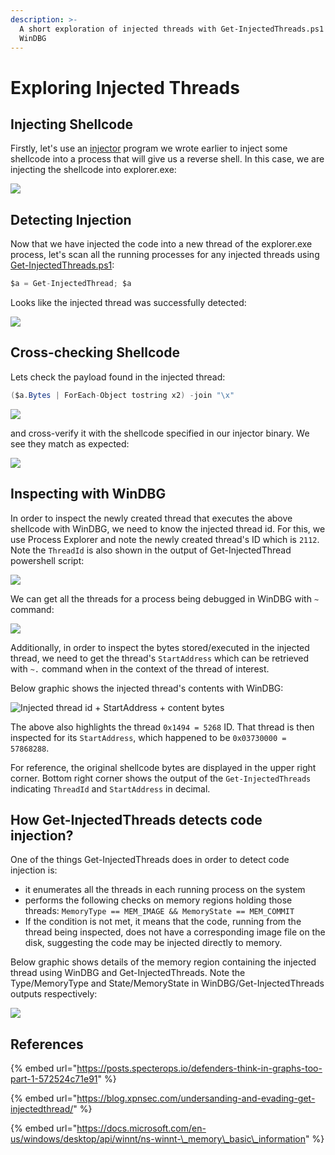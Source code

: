 ```yaml
---
description: >-
  A short exploration of injected threads with Get-InjectedThreads.ps1 and
  WinDBG
---
```


# Exploring Injected Threads

## Injecting Shellcode

Firstly, let's use an [injector](../../offensive-security/code-injection-process-injection/process-injection.md) program we wrote earlier to inject some shellcode into a process that will give us a reverse shell. In this case, we are injecting the shellcode into explorer.exe:

![](../../.gitbook/assets/injected-threads-explorer-injected.png)

## Detecting Injection

Now that we have injected the code into a new thread of the explorer.exe process, let's scan all the running processes for any injected threads using [Get-InjectedThreads.ps1](https://gist.github.com/jaredcatkinson/23905d34537ce4b5b1818c3e6405c1d2):

```csharp
$a = Get-InjectedThread; $a
```

Looks like the injected thread was successfully detected:

![](../../.gitbook/assets/injected-threads-get-injected-thread.png)

## Cross-checking Shellcode

Lets check the payload found in the injected thread:

```csharp
($a.Bytes | ForEach-Object tostring x2) -join "\x"
```

![](../../.gitbook/assets/injected-threads-shellcode2.png)

and cross-verify it with the shellcode specified in our injector binary. We see they match as expected:

![](../../.gitbook/assets/injected-threads-shellcode.png)

## Inspecting with WinDBG

In order to inspect the newly created thread that executes the above shellcode with WinDBG, we need to know the injected thread id. For this, we use Process Explorer and note the newly created thread's ID which is `2112`. Note the `ThreadId` is also shown in the output of Get-InjectedThread powershell script:

![](../../.gitbook/assets/injected-threads-threadid.png)

We can get all the threads for a process being debugged in WinDBG with `~` command:

![](../../.gitbook/assets/injected-threads-threadid-windbg.png)

Additionally, in order to inspect the bytes stored/executed in the injected thread, we need to get the thread's `StartAddress` which can be retrieved with  `~.` command when in the context of the thread of interest.

Below graphic shows the injected thread's contents with WinDBG:

![Injected thread id + StartAddress + content bytes](../../.gitbook/assets/injected-threads-inspection.png)

The above also highlights the thread `0x1494 = 5268` ID. That thread is then inspected for its `StartAddress`, which happened to be `0x03730000 = 57868288`. 

For reference, the original shellcode bytes are displayed in the upper right corner. Bottom right corner shows the output of the `Get-InjectedThreads` indicating `ThreadId` and `StartAddress` in decimal.

## How Get-InjectedThreads detects code injection?

One of the things Get-InjectedThreads does in order to detect code injection is: 

* it enumerates all the threads in each running process on the system
* performs the following checks on memory regions holding those threads: `MemoryType == MEM_IMAGE && MemoryState == MEM_COMMIT` 
* If the condition is not met, it means that the code, running from the thread being inspected, does not have a corresponding image file on the disk, suggesting the code may be injected directly to memory.

Below graphic shows details of the memory region containing the injected thread using WinDBG and Get-InjectedThreads. Note the Type/MemoryType and State/MemoryState in WinDBG/Get-InjectedThreads outputs respectively:

![](../../.gitbook/assets/injected-threads-address.png)

## References

{% embed url="https://posts.specterops.io/defenders-think-in-graphs-too-part-1-572524c71e91" %}

{% embed url="https://blog.xpnsec.com/undersanding-and-evading-get-injectedthread/" %}

{% embed url="https://docs.microsoft.com/en-us/windows/desktop/api/winnt/ns-winnt-\_memory\_basic\_information" %}

